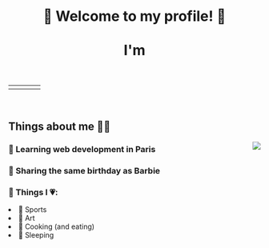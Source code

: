  <h1 align='center'>
🎀 Welcome to my profile! 🎀
<br><br>
  I'm
  <br><br>
  </h1>


<table>

<td>
<div style="width:100%;height:0;padding-bottom:113%;position:relative;">
<img width="50%" height="50%" style="position:absolute"  src="https://media.giphy.com/media/M1kwSqWl31wtCoMLiB/giphy.gif">
</div>
</td>

<td>
<div style="width:100%;height:0;padding-bottom:113%;position:relative;">
<img width="50%" height="50%" style="position:absolute" src="https://media.giphy.com/media/wHRrT9OBtvzCchB9rL/giphy.gif">
</div> 
</td>

<td>
<div style="width:100%;height:0;padding-bottom:113%;position:relative;">
<img width="50%" height="50%" style="position:absolute"src="https://media.giphy.com/media/B4ogVmM2h2VcN8Mjjw/giphy.gif">
</div>
</td>   

<td>
<div style="width:100%;height:0;padding-bottom:113%;position:relative;">  
<img width="50%" height="50%" style="position:absolute" src="https://media.giphy.com/media/wcgbmsxrSeEG1thAmI/giphy.gif">
</div>
</td>

</table>
 
<br>

## Things about me 💁‍♀️

<img src="https://media.giphy.com/media/4d31t2t9fWGgU/giphy.gif" align="right">
 
###  🌺 Learning web development in Paris

### 🌺 Sharing the same birthday as Barbie


### 🌺 Things I 💗:
<li>
🥊 Sports
</li>
<li>
🎨 Art
</li>
<li>
🍰 Cooking (and eating)
</li>
  <li>
🛌 Sleeping
</li>

                                                                                                                   

                                                                                                                          
                                                                                                                          
                                                                                                                          
  <!--**enas-elm/enas-elm** is a ✨ _special_ ✨ repository because its `README.md` (this file) appears on your GitHub profile.

Here are some ideas to get you started:

- 🔭 I’m currently working on ...
- 🌱 I’m currently learning ...
- 👯 I’m looking to collaborate on ...
- 🤔 I’m looking for help with ...
- 💬 Ask me about ...
- 📫 How to reach me: ...
- 😄 Pronouns: ...
- ⚡ Fun fact: ...
-->

